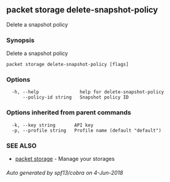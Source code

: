 ## packet storage delete-snapshot-policy

Delete a snapshot policy

### Synopsis

Delete a snapshot policy

```
packet storage delete-snapshot-policy [flags]
```

### Options

```
  -h, --help               help for delete-snapshot-policy
      --policy-id string   Snapshot policy ID
```

### Options inherited from parent commands

```
  -k, --key string       API key
  -p, --profile string   Profile name (default "default")
```

### SEE ALSO

* [packet storage](packet_storage.md)	 - Manage your storages

###### Auto generated by spf13/cobra on 4-Jun-2018
